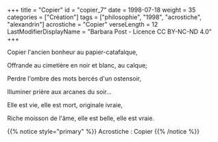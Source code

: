 +++
title = "Copier"
id = "copier_7"
date = 1998-07-18
weight = 35
categories = ["Création"]
tags = ["philosophie", "1998", "acrostiche", "alexandrin"]
acrostiche = "Copier"
verseLength = 12
LastModifierDisplayName = "Barbara Post - Licence CC BY-NC-ND 4.0"
+++

Copier l'ancien bonheur au papier-catafalque,

Offrande au cimetière en noir et blanc, au calque;

Perdre l'ombre des mots bercés d'un ostensoir,

Illuminer prière aux arcanes du soir...

Elle est vie, elle est mort, originale ivraie,

Riche moisson de l'âme, elle est belle, elle est vraie.

{{% notice style="primary" %}}
Acrostiche : Copier
{{% /notice %}}
